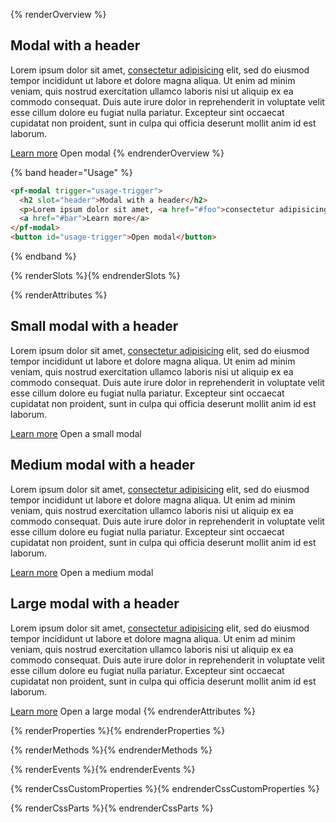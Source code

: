 {% renderOverview %}
  <pf-modal trigger="overview-trigger">
    <h2 slot="header">Modal with a header</h2>
    <p>Lorem ipsum dolor sit amet, <a href="#foo">consectetur adipisicing</a> elit, sed do eiusmod tempor incididunt ut labore et dolore magna aliqua. Ut enim ad minim veniam, quis nostrud exercitation ullamco laboris nisi ut aliquip ex ea commodo consequat. Duis aute irure dolor in reprehenderit in voluptate velit esse cillum dolore eu fugiat nulla pariatur. Excepteur sint occaecat cupidatat non proident, sunt in culpa qui officia deserunt mollit anim id est laborum.</p>
    <a href="#bar">Learn more</a>
  </pf-modal>
  <pf-button id="overview-trigger"> Open modal </pf-button>
{% endrenderOverview %}

{% band header="Usage" %}

  ```html
  <pf-modal trigger="usage-trigger">
    <h2 slot="header">Modal with a header</h2>
    <p>Lorem ipsum dolor sit amet, <a href="#foo">consectetur adipisicing</a> elit, sed do eiusmod tempor incididunt ut labore et dolore magna aliqua. Ut enim ad minim veniam, quis nostrud exercitation ullamco laboris nisi ut aliquip ex ea commodo consequat. Duis aute irure dolor in reprehenderit in voluptate velit esse cillum dolore eu fugiat nulla pariatur. Excepteur sint occaecat cupidatat non proident, sunt in culpa qui officia deserunt mollit anim id est laborum.</p>
    <a href="#bar">Learn more</a>
  </pf-modal>
  <button id="usage-trigger">Open modal</button>
  ```
{% endband %}

{% renderSlots %}{% endrenderSlots %}

{% renderAttributes %}
  <pf-modal width="small" trigger="rendered-slot-small">
    <h2 slot="header">Small modal with a header</h2>
    <p>Lorem ipsum dolor sit amet, <a href="#foo">consectetur adipisicing</a> elit, sed do eiusmod tempor incididunt ut labore et dolore magna aliqua. Ut enim ad minim veniam, quis nostrud exercitation ullamco laboris nisi ut aliquip ex ea commodo consequat. Duis aute irure dolor in reprehenderit in voluptate velit esse cillum dolore eu fugiat nulla pariatur. Excepteur sint occaecat cupidatat non proident, sunt in culpa qui officia deserunt mollit anim id est laborum.</p>
    <a href="#bar">Learn more</a>
  </pf-modal>
  <pf-button id="rendered-slot-small"> Open a small modal </pf-button>

  <pf-modal width="medium" trigger="rendered-slot-medium">
    <h2 slot="header">Medium modal with a header</h2>
    <p>Lorem ipsum dolor sit amet, <a href="#foo">consectetur adipisicing</a> elit, sed do eiusmod tempor incididunt ut labore et dolore magna aliqua. Ut enim ad minim veniam, quis nostrud exercitation ullamco laboris nisi ut aliquip ex ea commodo consequat. Duis aute irure dolor in reprehenderit in voluptate velit esse cillum dolore eu fugiat nulla pariatur. Excepteur sint occaecat cupidatat non proident, sunt in culpa qui officia deserunt mollit anim id est laborum.</p>
    <a href="#bar">Learn more</a>
  </pf-modal>
  <pf-button id="rendered-slot-medium"> Open a medium modal </pf-button>

  <pf-modal width="large" trigger="rendered-slot-large">
    <h2 slot="header">Large modal with a header</h2>
    <p>Lorem ipsum dolor sit amet, <a href="#foo">consectetur adipisicing</a> elit, sed do eiusmod tempor incididunt ut labore et dolore magna aliqua. Ut enim ad minim veniam, quis nostrud exercitation ullamco laboris nisi ut aliquip ex ea commodo consequat. Duis aute irure dolor in reprehenderit in voluptate velit esse cillum dolore eu fugiat nulla pariatur. Excepteur sint occaecat cupidatat non proident, sunt in culpa qui officia deserunt mollit anim id est laborum.</p>
    <a href="#bar">Learn more</a>
  </pf-modal>
  <pf-button id="rendered-slot-large"> Open a large modal </pf-button>
{% endrenderAttributes %}

{% renderProperties %}{% endrenderProperties %}

{% renderMethods %}{% endrenderMethods %}

{% renderEvents %}{% endrenderEvents %}

{% renderCssCustomProperties %}{% endrenderCssCustomProperties %}

{% renderCssParts %}{% endrenderCssParts %}
